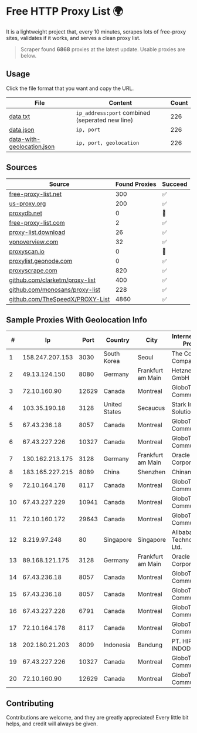 
# Free HTTP Proxy List 🌍

It is a lightweight project that, every 10 minutes, scrapes lots of free-proxy sites, validates if it works, and serves a clean proxy list.


> Scraper found **6868** proxies at the latest update. Usable proxies are below.

## Usage

Click the file format that you want and copy the URL.


|File|Content|Count|
|----|-------|-----|
|[data.txt](https://raw.githubusercontent.com/themiralay/Proxy-List-World/master/data.txt)|`ip_address:port` combined (seperated new line)|226|
|[data.json](https://raw.githubusercontent.com/themiralay/Proxy-List-World/master/data.json)|`ip, port`|226|
|[data-with-geolocation.json](https://raw.githubusercontent.com/themiralay/Proxy-List-World/master/data-with-geolocation.json)|`ip, port, geolocation`|226|

## Sources

|Source|Found Proxies|Succeed|
|------|-------------|-------|
|[free-proxy-list.net](https://free-proxy-list.net)|300|✅|
|[us-proxy.org](https://www.us-proxy.org)|200|✅|
|[proxydb.net](http://proxydb.net)|0|🚫|
|[free-proxy-list.com](https://free-proxy-list.com/?page=&port=&type%5B%5D=http&type%5B%5D=https&up_time=0&search=Search)|2|✅|
|[proxy-list.download](https://www.proxy-list.download/HTTP)|26|✅|
|[vpnoverview.com](https://vpnoverview.com/privacy/anonymous-browsing/free-proxy-servers)|32|✅|
|[proxyscan.io](https://www.proxyscan.io)|0|🚫|
|[proxylist.geonode.com](https://proxylist.geonode.com/api/proxy-list?limit=300&page=1&sort_by=lastChecked&sort_type=desc&protocols=http,https)|0|✅|
|[proxyscrape.com](https://api.proxyscrape.com/v2/?request=displayproxies&protocol=http&timeout=10000&country=all&ssl=all&anonymity=all)|820|✅|
|[github.com/clarketm/proxy-list](https://raw.githubusercontent.com/clarketm/proxy-list/master/proxy-list-raw.txt)|400|✅|
|[github.com/monosans/proxy-list](https://raw.githubusercontent.com/monosans/proxy-list/main/proxies/http.txt)|228|✅|
|[github.com/TheSpeedX/PROXY-List](https://raw.githubusercontent.com/TheSpeedX/PROXY-List/master/http.txt)|4860|✅|


## Sample Proxies With Geolocation Info

|#|Ip|Port|Country|City|Internet Service Provider|
|-|--|----|-------|----|-------------------------|
|1|158.247.207.153|3030|South Korea|Seoul|The Constant Company, LLC|
|2|49.13.124.150|8080|Germany|Frankfurt am Main|Hetzner Online GmbH|
|3|72.10.160.90|12629|Canada|Montreal|GloboTech Communications|
|4|103.35.190.18|3128|United States|Secaucus|Stark Industries Solutions LTD|
|5|67.43.236.18|8057|Canada|Montreal|GloboTech Communications|
|6|67.43.227.226|10327|Canada|Montreal|GloboTech Communications|
|7|130.162.213.175|3128|Germany|Frankfurt am Main|Oracle Corporation|
|8|183.165.227.215|8089|China|Shenzhen|Chinanet|
|9|72.10.164.178|8117|Canada|Montreal|GloboTech Communications|
|10|67.43.227.229|10941|Canada|Montreal|GloboTech Communications|
|11|72.10.160.172|29643|Canada|Montreal|GloboTech Communications|
|12|8.219.97.248|80|Singapore|Singapore|Alibaba (US) Technology Co., Ltd.|
|13|89.168.121.175|3128|Germany|Frankfurt am Main|Oracle Corporation|
|14|67.43.236.18|8057|Canada|Montreal|GloboTech Communications|
|15|67.43.236.18|8057|Canada|Montreal|GloboTech Communications|
|16|67.43.227.228|6791|Canada|Montreal|GloboTech Communications|
|17|72.10.164.178|8117|Canada|Montreal|GloboTech Communications|
|18|202.180.21.203|8009|Indonesia|Bandung|PT. HIPERNET INDODATA|
|19|67.43.227.226|10327|Canada|Montreal|GloboTech Communications|
|20|72.10.160.90|12629|Canada|Montreal|GloboTech Communications|



## Contributing

Contributions are welcome, and they are greatly appreciated! Every
little bit helps, and credit will always be given.

